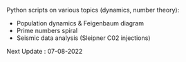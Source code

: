 Python scripts on various topics (dynamics, number theory):
- Population dynamics & Feigenbaum diagram
- Prime numbers spiral
- Seismic data analysis (Sleipner C02 injections)

Next Update : 07-08-2022
